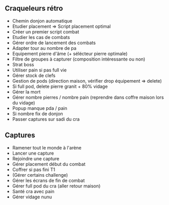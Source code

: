## Craqueleurs rétro

- Chemin donjon automatique
- Etudier placement => Script placement optimal
- Créer un premier script combat
- Etudier les cas de combats
- Gérer ordre de lancement des combats
- Adapter tour au nombre de pa
- Equipement pierre d'âme (+ sélécteur pierre optimale)
- Filtre de groupes à capturer (composition intéressante ou non)
- Strat boss 
- Utiliser pain si pas full vie
- Gérer stock de clefs
- Gestion de pods (direction maison, vérifier drop équipement => delete)
- Si full pod, delete pierre granit + 80% vidage
- Gérer la mort
- Gérer nombre pierres / nombre pain (reprendre dans coffre maison lors du vidage)
- Popup manque pda / pain
- Si nombre fix de donjon
- Passer captures sur sadi du cra

## Captures

- Ramener tout le monde à l'arène
- Lancer une capture
- Rejoindre une capture
- Gérer placement début du combat
- Coffrer si pas fini T1
- (Gérer certains challenge)
- Gérer les écrans de fin de combat
- Gérer full pod du cra (aller retour maison)
- Santé cra avec pain
- Gérer vidage nunu
